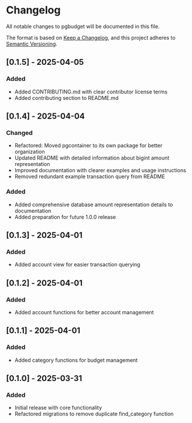 # Changelog

All notable changes to pgbudget will be documented in this file.

The format is based on [Keep a Changelog](https://keepachangelog.com/en/1.0.0/),
and this project adheres to [Semantic Versioning](https://semver.org/spec/v2.0.0.html).

## [0.1.5] - 2025-04-05

### Added
- Added CONTRIBUTING.md with clear contributor license terms
- Added contributing section to README.md

## [0.1.4] - 2025-04-04

### Changed
- Refactored: Moved pgcontainer to its own package for better organization
- Updated README with detailed information about bigint amount representation
- Improved documentation with clearer examples and usage instructions
- Removed redundant example transaction query from README

### Added
- Added comprehensive database amount representation details to documentation
- Added preparation for future 1.0.0 release

## [0.1.3] - 2025-04-01

### Added
- Added account view for easier transaction querying

## [0.1.2] - 2025-04-01

### Added
- Added account functions for better account management

## [0.1.1] - 2025-04-01

### Added
- Added category functions for budget management

## [0.1.0] - 2025-03-31

### Added
- Initial release with core functionality
- Refactored migrations to remove duplicate find_category function
